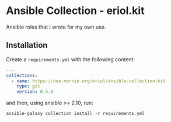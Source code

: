 # Ansible Collection - eriol.kit

Ansible roles that I wrote for my own use.

## Installation

Create a `requirements.yml` with the following content:

```yaml
---
collections:
  - name: https://noa.mornie.org/eriol/ansible-collection-kit
    type: git
    version: 0.5.0
```

and then, using ansible >= 2.10, run:

```
ansible-galaxy collection install -r requirements.yml
```
